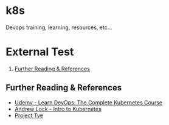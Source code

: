 # k8s
Devops training, learning, resources, etc...

# External Test

1. [ Further Reading & References ](#refs)

<a name="refs"></a>
## Further Reading & References
- [Udemy - Learn DevOps: The Complete Kubernetes Course](https://www.udemy.com/course/learn-devops-the-complete-kubernetes-course/learn/lecture/6121104#overview)
- [Andrew Lock - Intro to Kubernetes](https://andrewlock.net/deploying-asp-net-core-applications-to-kubernetes-part-1-an-introduction-to-kubernetes/)
- [Project Tye](https://github.com/dotnet/tye/blob/master/docs/README.md)
